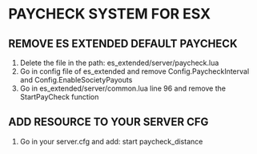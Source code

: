 # PAYCHECK SYSTEM FOR ESX


## REMOVE ES EXTENDED DEFAULT PAYCHECK

  1) Delete the file in the path: es_extended/server/paycheck.lua
  2) Go in config file of es_extended and remove Config.PaycheckInterval and Config.EnableSocietyPayouts
  3) Go in es_extended/server/common.lua line 96 and remove the StartPayCheck function
  
## ADD RESOURCE TO YOUR SERVER CFG
  1) Go in your server.cfg and add: start paycheck_distance
